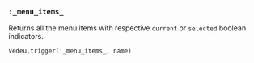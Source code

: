 ### `:_menu_items_`

Returns all the menu items with respective `current` or `selected`
boolean indicators.

    Vedeu.trigger(:_menu_items_, name)
